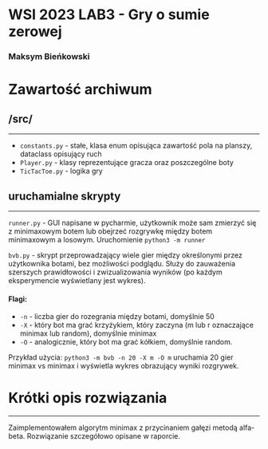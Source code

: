 # WSI 2023 LAB3 - Gry o sumie zerowej
### Maksym Bieńkowski

# Zawartość archiwum


## /src/

---
- `constants.py` - stałe, klasa enum opisująca zawartość pola na planszy, dataclass opisujący ruch
- `Player.py` - klasy reprezentujące gracza oraz poszczególne boty
- `TicTacToe.py` - logika gry

## uruchamialne skrypty

---
`runner.py` - GUI napisane w pycharmie, użytkownik może sam zmierzyć się z minimaxowym botem lub obejrzeć rozgrywkę
między botem minimaxowym a losowym. Uruchomienie `python3 -m runner`

`bvb.py` - skrypt przeprowadzający wiele gier między określonymi przez użytkownika botami, bez możliwości podglądu. Służy
do zauważenia szerszych prawidłowości i zwizualizowania wyników (po każdym eksperymencie wyświetlany jest wykres).

#### Flagi:
- `-n` - liczba gier do rozegrania między botami, domyślnie 50
- `-X` - który bot ma grać krzyżykiem, który zaczyna (m lub r oznaczające minimax lub random), domyślnie minimax
- `-O` - analogicznie, który bot ma grać kółkiem, domyślnie random.

Przykład użycia: `python3 -m bvb -n 20 -X m -O m` uruchamia 20 gier minimax vs minimax i wyświetla wykres obrazujący wyniki rozgrywek.

# Krótki opis rozwiązania

---

Zaimplementowałem algorytm minimax z przycinaniem gałęzi metodą alfa-beta. Rozwiązanie szczegółowo opisane w raporcie.